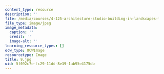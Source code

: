 ```yaml
---
content_type: resource
description: ''
file: /media/courses/4-125-architecture-studio-building-in-landscapes-fall-2002/5f092c7efc2911dd8e391ab95e4175db_9.jpg
file_type: image/jpeg
image_metadata:
  caption: ''
  credit: ''
  image-alt: ''
learning_resource_types: []
ocw_type: OCWImage
resourcetype: Image
title: 9.jpg
uid: 5f092c7e-fc29-11dd-8e39-1ab95e4175db
---
```

